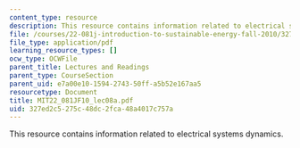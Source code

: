 ```yaml
---
content_type: resource
description: This resource contains information related to electrical systems dynamics.
file: /courses/22-081j-introduction-to-sustainable-energy-fall-2010/327ed2c5275c48dc2fca48a4017c757a_MIT22_081JF10_lec08a.pdf
file_type: application/pdf
learning_resource_types: []
ocw_type: OCWFile
parent_title: Lectures and Readings
parent_type: CourseSection
parent_uid: e7a00e10-1594-2743-50ff-a5b52e167aa5
resourcetype: Document
title: MIT22_081JF10_lec08a.pdf
uid: 327ed2c5-275c-48dc-2fca-48a4017c757a
---
```

This resource contains information related to electrical systems dynamics.

